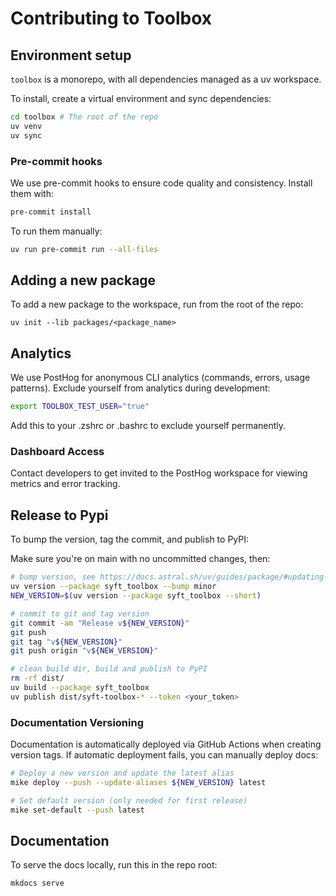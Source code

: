 # Contributing to Toolbox

## Environment setup

`toolbox` is a monorepo, with all dependencies managed as a uv workspace.

To install, create a virtual environment and sync dependencies:

```bash
cd toolbox # The root of the repo
uv venv
uv sync
```

### Pre-commit hooks

We use pre-commit hooks to ensure code quality and consistency. Install them with:

```bash
pre-commit install
```

To run them manually:

```bash
uv run pre-commit run --all-files
```

## Adding a new package

To add a new package to the workspace, run from the root of the repo:

```
uv init --lib packages/<package_name>
```

## Analytics

We use PostHog for anonymous CLI analytics (commands, errors, usage patterns).
Exclude yourself from analytics during development:

```bash
export TOOLBOX_TEST_USER="true"
```

Add this to your .zshrc or .bashrc to exclude yourself permanently.

### Dashboard Access

Contact developers to get invited to the PostHog workspace for viewing metrics and error tracking.

## Release to Pypi

To bump the version, tag the commit, and publish to PyPI:

Make sure you're on main with no uncommitted changes, then:

```bash
# bump version, see https://docs.astral.sh/uv/guides/package/#updating-your-version
uv version --package syft_toolbox --bump minor
NEW_VERSION=$(uv version --package syft_toolbox --short)

# commit to git and tag version
git commit -am "Release v${NEW_VERSION}"
git push
git tag "v${NEW_VERSION}"
git push origin "v${NEW_VERSION}"

# clean build dir, build and publish to PyPI
rm -rf dist/
uv build --package syft_toolbox
uv publish dist/syft-toolbox-* --token <your_token>
```

### Documentation Versioning

Documentation is automatically deployed via GitHub Actions when creating version tags.
If automatic deployment fails, you can manually deploy docs:

```bash
# Deploy a new version and update the latest alias
mike deploy --push --update-aliases ${NEW_VERSION} latest

# Set default version (only needed for first release)
mike set-default --push latest
```

## Documentation

To serve the docs locally, run this in the repo root:

```
mkdocs serve
```
